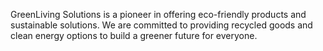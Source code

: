 GreenLiving Solutions is a pioneer in offering eco-friendly products and sustainable solutions. We are committed to providing recycled goods and clean energy options to build a greener future for everyone.

